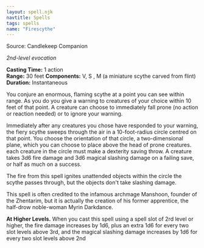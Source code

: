 ```yaml
---
layout: spell.njk
navtitle: Spells
tags: spells
name: "Firescythe"
---
```

Source:  Candlekeep Companion

_2nd-level evocation_

**Casting Time:** 1 action  
**Range:** 30 feet
**Components:** V, S , M (a miniature scythe carved from flint)
**Duration:** Instantaneous

You conjure an enormous, flaming scythe at a point you can see within range. As you do you give a warning to creatures of your choice within 10 feet of that point. A creature can choose to immediately fall prone (no action or reaction needed) or to ignore your warning.

Immediately after any creatures you chose have responded to your warning, the fiery scythe sweeps through the air in a 10-foot-radius circle centred on that point. You choose the orientation of that circle, a two-dimensional plane, which you can choose to place above the head of prone creatures. each creature in the circle must make a dexterity saving throw. A creature takes 3d6 fire damage and 3d6 magical slashing damage on a failing save, or half as much on a success.

The fire from this spell ignites unattended objects within the circle the scythe passes through, but the objects don't take slashing damage.

This spell is often credited to the infamous archmage Manshoon, founder of the Zhentarim, but it is actually the creation of his former apprentice, the half-drow noble-woman Myrin Darkdance.

**At Higher Levels.** When you cast this spell using a spell slot of 2rd level or higher, the fire damage increases by 1d6, plus an extra 1d6 for every two slot levels above 3rd, and the magical slashing damage increases by 1d6 for every two slot levels above 2nd